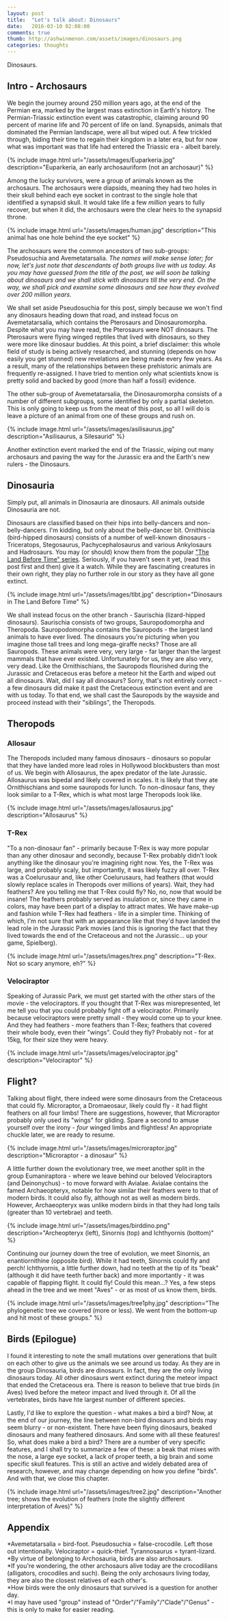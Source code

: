 ```yaml
---
layout: post
title:  "Let's talk about: Dinosaurs"
date:   2016-03-10 02:08:00
comments: true
thumb: http://ashwinmenon.com/assets/images/dinosaurs.png
categories: thoughts
---
```


Dinosaurs.

## Intro - Archosaurs
We begin the journey around 250 million years ago, at the end of the Permian era, marked by the largest mass extinction in Earth's history. The Permian-Triassic extinction event was catastrophic, claiming around 90 percent of marine life and 70 percent of life on land. Synapsids, animals that dominated the Permian landscape, were all but wiped out. A few trickled through, biding their time to regain their kingdom in a later era, but for now what was important was that life had entered the Triassic era - albeit barely.

{% include image.html url="/assets/images/Euparkeria.jpg" description="Euparkeria, an early archosauriform (not an archosaur)" %}

Among the lucky survivors, were a group of animals known as the archosaurs. The archosaurs were diapsids, meaning they had two holes in their skull behind each eye socket in contrast to the single hole that identified a synapsid skull. It would take life a few *million* years to fully recover, but when it did, the archosaurs were the clear heirs to the synapsid throne.

{% include image.html url="/assets/images/human.jpg" description="This animal has one hole behind the eye socket" %}

The archosaurs were the common ancestors of two sub-groups: Pseudosuchia and Avemetatarsalia. *The names will make sense later; for now, let's just note that descendants of both groups live with us today. As you may have guessed from the title of the post, we will soon be talking about dinosaurs and we shall stick with dinosaurs till the very end. On the way, we shall pick and examine some dinosaurs and see how they evolved over 200 million years.*

We shall set aside Pseudosuchia for this post, simply because we won't find any dinosaurs heading down that road, and instead focus on Avemetatarsalia, which contains the Pterosaurs and Dinosauromorpha. Despite what you may have read, the Pterosaurs were NOT dinosaurs. The Pterosaurs were flying winged reptiles that lived with dinosaurs, so they were more like dinosaur buddies. At this point, a brief disclaimer: this whole field of study is being actively researched, and stunning (depends on how easily you get stunned) new revelations are being made every few years. As a result, many of the relationships between these prehistoric animals are frequently re-assigned. I have tried to mention only what scientists know is pretty solid and backed by good (more than half a fossil) evidence.

The other sub-group of Avemetatarsalia, the Dinosauromorpha consists of a number of different subgroups, some identified by only a partial skeleton. This is only going to keep us from the meat of this post, so all I will do is leave a picture of an animal from one of these groups and rush on. 

{% include image.html url="/assets/images/asilisaurus.jpg" description="Asilisaurus, a Silesaurid" %}

Another extinction event marked the end of the Triassic, wiping out many archosaurs and paving the way for the Jurassic era and the Earth's new rulers - the Dinosaurs.

## Dinosauria
Simply put, all animals in Dinosauria are dinosaurs. All animals outside Dinosauria are not.

Dinosaurs are classified based on their hips into belly-dancers and non-belly-dancers. I'm kidding, but only about the belly-dancer bit. Ornithiscia (bird-hipped dinosaurs) consists of a number of well-known dinosaurs - Triceratops, Stegosaurus, Pachycephalosaurus and various Ankylosaurs and Hadrosaurs. You may (or should) know them from the popular ["The Land Before Time" series](http://dvd.netflix.com/Movie/The-Land-Before-Time/683101). Seriously, if you haven't seen it yet, (read this post first and then) give it a watch. While they are fascinating creatures in their own right, they play no further role in our story as they have all gone extinct.

{% include image.html url="/assets/images/tlbt.jpg" description="Dinosaurs in The Land Before Time" %}

We shall instead focus on the other branch - Saurischia (lizard-hipped dinosaurs). Saurischia consists of two groups, Sauropodomorpha and Theropoda. Sauropodomorpha contains the Sauropods - the largest land animals to have ever lived. The dinosaurs you're picturing when you imagine those tall trees and long mega-giraffe necks? Those are all Sauropods. These animals were very, very large - far larger than the largest mammals that have ever existed. Unfortunately for us, they are also very, very dead. Like the Ornithischians, the Sauropods flourished during the Jurassic and Cretaceous eras before a meteor hit the Earth and wiped out all dinosaurs. Wait, did I say all dinosaurs? Sorry, that's not entirely correct - a few dinosaurs did make it past the Cretaceous extinction event and are with us today. To that end, we shall cast the Sauropods by the wayside and proceed instead with their "siblings", the Theropods.

## Theropods

### Allosaur
The Theropods included many famous dinosaurs - dinosaurs so popular that they have landed more lead roles in Hollywood blockbusters than most of us. We begin with Allosaurus, the apex predator of the late Jurassic. Allosaurus was bipedal and likely covered in scales. It is likely that they ate Ornithischians and some sauropods for lunch. To non-dinosaur fans, they look similar to a T-Rex, which is what most large Theropods look like.

{% include image.html url="/assets/images/allosaurus.jpg" description="Allosaurus" %}

### T-Rex
"To a non-dinosaur fan" - primarily because T-Rex is way more popular than any other dinosaur and secondly, because T-Rex probably didn't look anything like the dinosaur you're imagining right now. Yes, the T-Rex was large, and probably scaly, but importantly, it was likely fuzzy all over. T-Rex was a Coelurusaur and, like other Coelurusaurs, had feathers (that would slowly replace scales in Theropods over millions of years). Wait, they had feathers? Are you telling me that T-Rex could fly? No, no, now that would be insane! The feathers probably served as insulation or, since they came in colors, may have been part of a display to attract mates. We have make-up and fashion while T-Rex had feathers - life in a simpler time. Thinking of which, I'm not sure that with an appearance like that they'd have landed the lead role in the Jurassic Park movies (and this is ignoring the fact that they lived towards the end of the Cretaceous and not the Jurassic... up your game, Spielberg).

{% include image.html url="/assets/images/trex.png" description="T-Rex. Not so scary anymore, eh?" %}

### Velociraptor
Speaking of Jurassic Park, we must get started with the other stars of the movie - the velociraptors. If you thought that T-Rex was misrepresented, let me tell you that you could probably fight off a velociraptor. Primarily because velociraptors were pretty small - they would come up to your knee. And they had feathers - more feathers than T-Rex; feathers that covered their whole body, even their "wings". Could they fly? Probably not - for at 15kg, for their size they were heavy.

{% include image.html url="/assets/images/velociraptor.jpg" description="Velociraptor" %}

## Flight?
Talking about flight, there indeed were some dinosaurs from the Cretaceous that could fly. Microraptor, a Dromaeosaur, likely could fly - it had flight feathers on all four limbs! There are suggestions, however, that Microraptor probably only used its "wings" for gliding. Spare a second to amuse yourself over the irony - *four* winged limbs and flightless! An appropriate chuckle later, we are ready to resume.

{% include image.html url="/assets/images/microraptor.jpg" description="Microraptor - a dinosaur" %}

A little further down the evolutionary tree, we meet another split in the group Eumaniraptora - where we leave behind our beloved Velociraptors (and Deinonychus) - to move forward with Avialae. Avialae contains the famed Archaeopteryx, notable for how similar their feathers were to that of modern birds. It could also fly, although not as well as modern birds. However, Archaeopteryx was unlike modern birds in that they had long tails (greater than 10 vertebrae) and teeth.

{% include image.html url="/assets/images/birddino.png" description="Archeopteryx (left), Sinornis (top) and Ichthyornis (bottom)" %}

Continuing our journey down the tree of evolution, we meet Sinornis, an enantiornithine (opposite bird). While it had teeth, Sinornis could fly and perch! Ichthyornis, a little further down, had no teeth at the tip of its "beak" (although it did have teeth further back) and more importantly - it was capable of flapping flight. It could fly! Could this mean...? Yes, a few steps ahead in the tree and we meet "Aves" - or as most of us know them, birds.

{% include image.html url="/assets/images/tree1phy.jpg" description="The phylogenetic tree we covered (more or less). We went from the bottom-up and hit most of these groups." %}

## Birds (Epilogue)
I found it interesting to note the small mutations over generations that built on each other to give us the animals we see around us today. As they are in the group Dinosauria, birds are dinosaurs. In fact, they are the only living dinosaurs today. All other dinosaurs went extinct during the meteor impact that ended the Cretaceous era. There is reason to believe that true birds (in Aves) lived before the meteor impact and lived through it. Of all the vertebrates, birds have hte largest number of different species.

Lastly, I'd like to explore the question - what makes a bird a bird? Now, at the end of our journey, the line between non-bird dinosaurs and birds may seem blurry - or non-existent. There have been flying dinosaurs, beaked dinosaurs and many feathered dinosaurs. And some with all these features! So, what does make a bird a bird? There are a number of very specific features, and I shall try to summarize a few of these: a beak that mixes with the nose, a large eye socket, a lack of proper teeth, a big brain and some specific skull features. This is still an active and widely debated area of research, however, and may change depending on how you define "birds". And with that, we close this chapter.

{% include image.html url="/assets/images/tree2.jpg" description="Another tree; shows the evolution of feathers (note the slightly different interpretation of Aves)" %}

## Appendix
\*Avemetatarsalia = bird-foot. Pseudosuchia = false-crocodile. Left those out intentionally. Velociraptor = quick-thief. Tyrannosaurus = tyrant-lizard.  
\*By virtue of belonging to Archosauria, birds are also archosaurs.  
\*If you're wondering, the other archosaurs alive today are the crocodilians (alligators, crocodiles and such). Being the only archosaurs living today, they are also the closest relatives of each other's.  
\*How birds were the only dinosaurs that survived is a question for another day.  
\*I may have used "group" instead of "Order"/"Family"/"Clade"/"Genus" - this is only to make for easier reading.  
